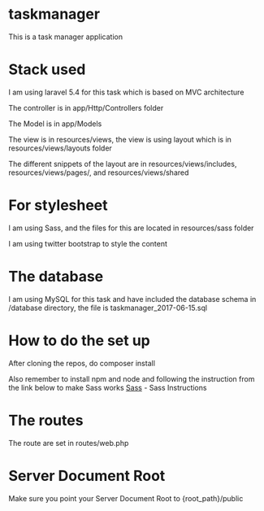 # taskmanager
This is a task manager application

# Stack used
I am using laravel 5.4 for this task which is based on MVC architecture

The controller is in app/Http/Controllers folder

The Model is in app/Models

The view is in resources/views, the view is using layout which is in resources/views/layouts folder

The different snippets of the layout are in resources/views/includes, resources/views/pages/, and resources/views/shared

# For stylesheet
I am using Sass, and the files for this are located in resources/sass folder

I am using twitter bootstrap to style the content

# The database
I am using MySQL for this task and have included the database schema in /database directory, the file is taskmanager_2017-06-15.sql

# How to do the set up
After cloning the repos, do composer install

Also remember to install npm and node and following the instruction from the link below to make Sass works
[Sass](https://laravel.com/docs/5.4/mix#sass) - Sass Instructions

# The routes
The route are set in routes/web.php

# Server Document Root
Make sure you point your Server Document Root to {root_path}/public


